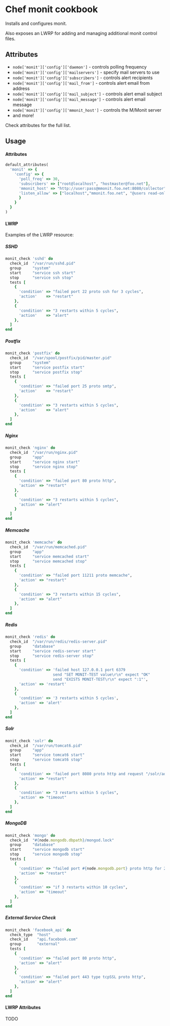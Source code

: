 Chef monit cookbook
===================
Installs and configures monit.

Also exposes an LWRP for adding and managing additional monit control files.

Attributes
----------
- `node['monit']['config']['daemon']` - controls polling frequency
- `node['monit']['config']['mailservers']` - specify mail servers to use
- `node['monit']['config']['subscribers']` - controls alert recipients
- `node['monit']['config']['mail_from']` - controls alert email from address
- `node['monit']['config']['mail_subject']` - controls alert email subject
- `node['monit']['config']['mail_message']` - controls alert email message
- `node['monit']['config']['mmonit_host']` - controls the M/Monit server
- and more!

Check attributes for the full list.

Usage
-----
#### Attributes
```ruby
default_attributes(
  'monit' => {
    'config' => {
      'poll_freq' => 30,
      'subscribers' => ["root@localhost", "hostmaster@foo.net"],
      'mmonit_host' => "http://user:pass@mmonit.foo.net:8080/collector",
      'listen_allow' => ["localhost","mmonit.foo.net", "@users read-only"],
      }
    }
  }
)
```

#### LWRP

Examples of the LWRP resource:

##### SSHD

```ruby
monit_check 'sshd' do
  check_id  "/var/run/sshd.pid"
  group     "system"
  start     "service ssh start"
  stop      "service ssh stop"
  tests [
    {
      'condition' => "failed port 22 proto ssh for 3 cycles",
      'action'    => "restart"
    },
    {
      'condition' => "3 restarts within 5 cycles",
      'action'    => "alert"
    },
  ]
end
```

##### Postfix

```ruby
monit_check 'postfix' do
  check_id  "/var/spool/postfix/pid/master.pid"
  group     "system"
  start     "service postfix start"
  stop      "service postfix stop"
  tests [
    {
      'condition' => "failed port 25 proto smtp",
      'action'    => "restart"
    },
    {
      'condition' => "3 restarts within 5 cycles",
      'action'    => "alert"
    },
  ]
end
```

##### Nginx

```ruby
monit_check 'nginx' do
  check_id  "/var/run/nginx.pid"
  group     "app"
  start     "service nginx start"
  stop      "service nginx stop"
  tests [
    {
      'condition' => "failed port 80 proto http",
      'action' => "restart"
    },
    {
      'condition' => "3 restarts within 5 cycles",
      'action' => "alert"
    }
  ]
end
```

##### Memcache

```ruby
monit_check 'memcache' do
  check_id  "/var/run/memcached.pid"
  group     "app"
  start     "service memcached start"
  stop      "service memcached stop"
  tests [
    {
      'condition' => "failed port 11211 proto memcache",
      'action' => "restart"
    },
    {
      'condition' => "3 restarts within 15 cycles",
      'action' => "alert"
    },
  ]
end
```

##### Redis

```ruby
monit_check 'redis' do
  check_id  "/var/run/redis/redis-server.pid"
  group     "database"
  start     "service redis-server start"
  stop      "service redis-server stop"
  tests [
    {
      'condition' => 'failed host 127.0.0.1 port 6379 
                     send "SET MONIT-TEST value\r\n" expect "OK" 
                     send "EXISTS MONIT-TEST\r\n" expect ":1"',
      'action' => 'restart'
    },
    {
      'condition' => '3 restarts within 5 cycles',
      'action' => 'alert'
    },
  ]
end
```
##### Solr

```ruby
monit_check 'solr' do
  check_id  "/var/run/tomcat6.pid"
  group     "app"
  start     "service tomcat6 start"
  stop      "service tomcat6 stop"
  tests [
    {
      'condition' => 'failed port 8080 proto http and request "/solr/admin/ping" for 2 cycles',
      'action' => "restart"
    },
    {
      'condition' => "3 restarts within 5 cycles",
      'action' => "timeout"
    },
  ]
end
```

##### MongoDB

```ruby
monit_check 'mongo' do
  check_id  "#{node.mongodb.dbpath}/mongod.lock"
  group     "database"
  start     "service mongodb start"
  stop      "service mongodb stop"
  tests [
    {
      'condition' => "failed port #{node.mongodb.port} proto http for 2 cycles",
      'action' => "restart"
    },
    {
      'condition' => "if 3 restarts within 10 cycles",
      'action' => "timeout"
    },
  ]
end
```

##### External Service Check

```ruby
monit_check 'facebook_api' do
  check_type  "host"
  check_id    "api.facebook.com"
  group       "external"
  tests [
    {
      'condition' => "failed port 80 proto http",
      'action' => "alert"
    },
    {
      'condition' => "failed port 443 type tcpSSL proto http",
      'action' => "alert"
    },
  ]
end
```

#### LWRP Attributes
  TODO
